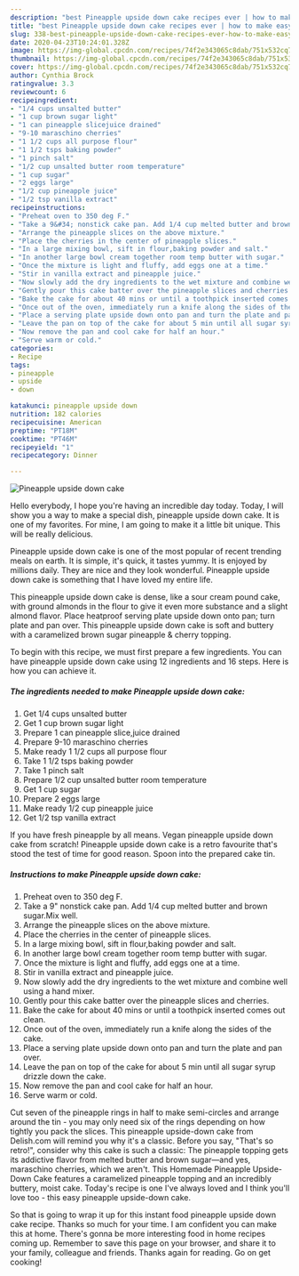 ```yaml
---
description: "best Pineapple upside down cake recipes ever | how to make easy Pineapple upside down cake"
title: "best Pineapple upside down cake recipes ever | how to make easy Pineapple upside down cake"
slug: 338-best-pineapple-upside-down-cake-recipes-ever-how-to-make-easy-pineapple-upside-down-cake
date: 2020-04-23T10:24:01.328Z
image: https://img-global.cpcdn.com/recipes/74f2e343065c8dab/751x532cq70/pineapple-upside-down-cake-recipe-main-photo.jpg
thumbnail: https://img-global.cpcdn.com/recipes/74f2e343065c8dab/751x532cq70/pineapple-upside-down-cake-recipe-main-photo.jpg
cover: https://img-global.cpcdn.com/recipes/74f2e343065c8dab/751x532cq70/pineapple-upside-down-cake-recipe-main-photo.jpg
author: Cynthia Brock
ratingvalue: 3.3
reviewcount: 6
recipeingredient:
- "1/4 cups unsalted butter"
- "1 cup brown sugar light"
- "1 can pineapple slicejuice drained"
- "9-10 maraschino cherries"
- "1 1/2 cups all purpose flour"
- "1 1/2 tsps baking powder"
- "1 pinch salt"
- "1/2 cup unsalted butter room temperature"
- "1 cup sugar"
- "2 eggs large"
- "1/2 cup pineapple juice"
- "1/2 tsp vanilla extract"
recipeinstructions:
- "Preheat oven to 350 deg F."
- "Take a 9&#34; nonstick cake pan. Add 1/4 cup melted butter and brown sugar.Mix well."
- "Arrange the pineapple slices on the above mixture."
- "Place the cherries in the center of pineapple slices."
- "In a large mixing bowl, sift in flour,baking powder and salt."
- "In another large bowl cream together room temp butter with sugar."
- "Once the mixture is light and fluffy, add eggs one at a time."
- "Stir in vanilla extract and pineapple juice."
- "Now slowly add the dry ingredients to the wet mixture and combine well using a hand mixer."
- "Gently pour this cake batter over the pineapple slices and cherries."
- "Bake the cake for about 40 mins or until a toothpick inserted comes out clean."
- "Once out of the oven, immediately run a knife along the sides of the cake."
- "Place a serving plate upside down onto pan and turn the plate and pan over."
- "Leave the pan on top of the cake for about 5 min until all sugar syrup drizzle down the cake."
- "Now remove the pan and cool cake for half an hour."
- "Serve warm or cold."
categories:
- Recipe
tags:
- pineapple
- upside
- down

katakunci: pineapple upside down 
nutrition: 182 calories
recipecuisine: American
preptime: "PT18M"
cooktime: "PT46M"
recipeyield: "1"
recipecategory: Dinner

---
```



![Pineapple upside down cake](https://img-global.cpcdn.com/recipes/74f2e343065c8dab/751x532cq70/pineapple-upside-down-cake-recipe-main-photo.jpg)

Hello everybody, I hope you're having an incredible day today. Today, I will show you a way to make a special dish, pineapple upside down cake. It is one of my favorites. For mine, I am going to make it a little bit unique. This will be really delicious.

Pineapple upside down cake is one of the most popular of recent trending meals on earth. It is simple, it's quick, it tastes yummy. It is enjoyed by millions daily. They are nice and they look wonderful. Pineapple upside down cake is something that I have loved my entire life.

This pineapple upside down cake is dense, like a sour cream pound cake, with ground almonds in the flour to give it even more substance and a slight almond flavor. Place heatproof serving plate upside down onto pan; turn plate and pan over. This pineapple upside down cake is soft and buttery with a caramelized brown sugar pineapple &amp; cherry topping.


To begin with this recipe, we must first prepare a few ingredients. You can have pineapple upside down cake using 12 ingredients and 16 steps. Here is how you can achieve it.

<!--inarticleads1-->

##### The ingredients needed to make Pineapple upside down cake:

1. Get 1/4 cups unsalted butter
1. Get 1 cup brown sugar light
1. Prepare 1 can pineapple slice,juice drained
1. Prepare 9-10 maraschino cherries
1. Make ready 1 1/2 cups all purpose flour
1. Take 1 1/2 tsps baking powder
1. Take 1 pinch salt
1. Prepare 1/2 cup unsalted butter room temperature
1. Get 1 cup sugar
1. Prepare 2 eggs large
1. Make ready 1/2 cup pineapple juice
1. Get 1/2 tsp vanilla extract


If you have fresh pineapple by all means. Vegan pineapple upside down cake from scratch! Pineapple upside down cake is a retro favourite that&#39;s stood the test of time for good reason. Spoon into the prepared cake tin. 

<!--inarticleads2-->

##### Instructions to make Pineapple upside down cake:

1. Preheat oven to 350 deg F.
1. Take a 9&#34; nonstick cake pan. Add 1/4 cup melted butter and brown sugar.Mix well.
1. Arrange the pineapple slices on the above mixture.
1. Place the cherries in the center of pineapple slices.
1. In a large mixing bowl, sift in flour,baking powder and salt.
1. In another large bowl cream together room temp butter with sugar.
1. Once the mixture is light and fluffy, add eggs one at a time.
1. Stir in vanilla extract and pineapple juice.
1. Now slowly add the dry ingredients to the wet mixture and combine well using a hand mixer.
1. Gently pour this cake batter over the pineapple slices and cherries.
1. Bake the cake for about 40 mins or until a toothpick inserted comes out clean.
1. Once out of the oven, immediately run a knife along the sides of the cake.
1. Place a serving plate upside down onto pan and turn the plate and pan over.
1. Leave the pan on top of the cake for about 5 min until all sugar syrup drizzle down the cake.
1. Now remove the pan and cool cake for half an hour.
1. Serve warm or cold.


Cut seven of the pineapple rings in half to make semi-circles and arrange around the tin - you may only need six of the rings depending on how tightly you pack the slices. This pineapple upside-down cake from Delish.com will remind you why it&#39;s a classic. Before you say, &#34;That&#39;s so retro!&#34;, consider why this cake is such a classic: The pineapple topping gets its addictive flavor from melted butter and brown sugar—and yes, maraschino cherries, which we aren&#39;t. This Homemade Pineapple Upside-Down Cake features a caramelized pineapple topping and an incredibly buttery, moist cake. Today&#39;s recipe is one I&#39;ve always loved and I think you&#39;ll love too - this easy pineapple upside-down cake. 

So that is going to wrap it up for this instant food pineapple upside down cake recipe. Thanks so much for your time. I am confident you can make this at home. There's gonna be more interesting food in home recipes coming up. Remember to save this page on your browser, and share it to your family, colleague and friends. Thanks again for reading. Go on get cooking!
